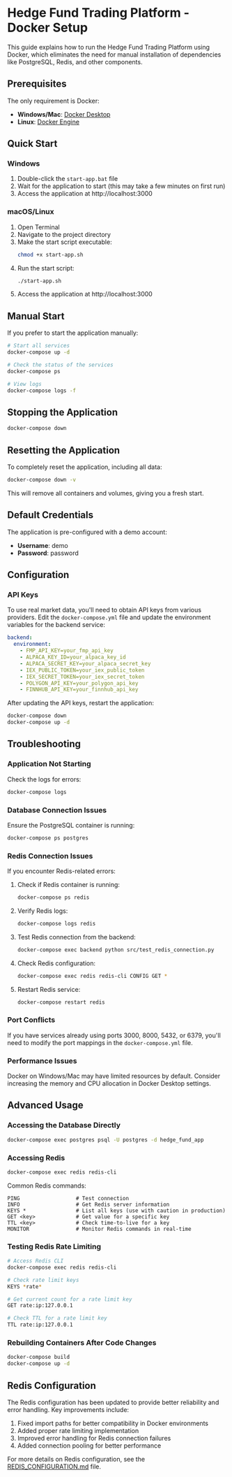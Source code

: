 # Hedge Fund Trading Platform - Docker Setup

This guide explains how to run the Hedge Fund Trading Platform using Docker, which eliminates the need for manual installation of dependencies like PostgreSQL, Redis, and other components.

## Prerequisites

The only requirement is Docker:

- **Windows/Mac**: [Docker Desktop](https://www.docker.com/products/docker-desktop)
- **Linux**: [Docker Engine](https://docs.docker.com/engine/install/)

## Quick Start

### Windows

1. Double-click the `start-app.bat` file
2. Wait for the application to start (this may take a few minutes on first run)
3. Access the application at http://localhost:3000

### macOS/Linux

1. Open Terminal
2. Navigate to the project directory
3. Make the start script executable:
   ```bash
   chmod +x start-app.sh
   ```
4. Run the start script:
   ```bash
   ./start-app.sh
   ```
5. Access the application at http://localhost:3000

## Manual Start

If you prefer to start the application manually:

```bash
# Start all services
docker-compose up -d

# Check the status of the services
docker-compose ps

# View logs
docker-compose logs -f
```

## Stopping the Application

```bash
docker-compose down
```

## Resetting the Application

To completely reset the application, including all data:

```bash
docker-compose down -v
```

This will remove all containers and volumes, giving you a fresh start.

## Default Credentials

The application is pre-configured with a demo account:

- **Username**: demo
- **Password**: password

## Configuration

### API Keys

To use real market data, you'll need to obtain API keys from various providers. Edit the `docker-compose.yml` file and update the environment variables for the backend service:

```yaml
backend:
  environment:
    - FMP_API_KEY=your_fmp_api_key
    - ALPACA_KEY_ID=your_alpaca_key_id
    - ALPACA_SECRET_KEY=your_alpaca_secret_key
    - IEX_PUBLIC_TOKEN=your_iex_public_token
    - IEX_SECRET_TOKEN=your_iex_secret_token
    - POLYGON_API_KEY=your_polygon_api_key
    - FINNHUB_API_KEY=your_finnhub_api_key
```

After updating the API keys, restart the application:

```bash
docker-compose down
docker-compose up -d
```

## Troubleshooting

### Application Not Starting

Check the logs for errors:

```bash
docker-compose logs
```

### Database Connection Issues

Ensure the PostgreSQL container is running:

```bash
docker-compose ps postgres
```

### Redis Connection Issues

If you encounter Redis-related errors:

1. Check if Redis container is running:
   ```bash
   docker-compose ps redis
   ```

2. Verify Redis logs:
   ```bash
   docker-compose logs redis
   ```

3. Test Redis connection from the backend:
   ```bash
   docker-compose exec backend python src/test_redis_connection.py
   ```

4. Check Redis configuration:
   ```bash
   docker-compose exec redis redis-cli CONFIG GET *
   ```

5. Restart Redis service:
   ```bash
   docker-compose restart redis
   ```

### Port Conflicts

If you have services already using ports 3000, 8000, 5432, or 6379, you'll need to modify the port mappings in the `docker-compose.yml` file.

### Performance Issues

Docker on Windows/Mac may have limited resources by default. Consider increasing the memory and CPU allocation in Docker Desktop settings.

## Advanced Usage

### Accessing the Database Directly

```bash
docker-compose exec postgres psql -U postgres -d hedge_fund_app
```

### Accessing Redis

```bash
docker-compose exec redis redis-cli
```

Common Redis commands:
```
PING                  # Test connection
INFO                  # Get Redis server information
KEYS *                # List all keys (use with caution in production)
GET <key>             # Get value for a specific key
TTL <key>             # Check time-to-live for a key
MONITOR               # Monitor Redis commands in real-time
```

### Testing Redis Rate Limiting

```bash
# Access Redis CLI
docker-compose exec redis redis-cli

# Check rate limit keys
KEYS *rate*

# Get current count for a rate limit key
GET rate:ip:127.0.0.1

# Check TTL for a rate limit key
TTL rate:ip:127.0.0.1
```

### Rebuilding Containers After Code Changes

```bash
docker-compose build
docker-compose up -d
```

## Redis Configuration

The Redis configuration has been updated to provide better reliability and error handling. Key improvements include:

1. Fixed import paths for better compatibility in Docker environments
2. Added proper rate limiting implementation
3. Improved error handling for Redis connection failures
4. Added connection pooling for better performance

For more details on Redis configuration, see the [REDIS_CONFIGURATION.md](REDIS_CONFIGURATION.md) file.